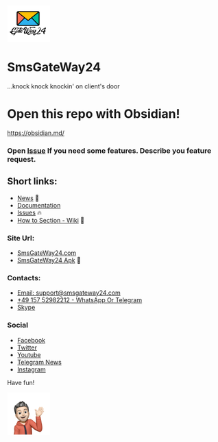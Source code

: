 ![SmsGatrWay24 Logo](imgs/logo_100.png)
# SmsGateWay24 
...knock knock knockin' on client's door

# Open this repo with Obsidian!
https://obsidian.md/


### Open [Issue](https://github.com/smsgateway24/SmsGateWay24/issues) If you need some features. Describe you feature request.

## Short links:

- [News](News.md) 📰
- [Documentation](https://smsgateway24.com/en/docs/apidocumentation)
- [Issues](https://github.com/smsgateway24/SmsGateWay24/issues) 🔥
- [How to Section - Wiki](Features%20SmsGateWay24.md) 🧐

### Site Url:
- [SmsGateWay24.com](https://smsgateway24.com/en)
- [SmsGateWay24 Apk](https://smsgateway24.com/smsgateway24prolatest.apk) 📲

### Contacts: 
- [Email: support@smsgateway24.com](mailto:support@smsgateway24.com)
- [+49 157 52982212 - WhatsApp Or Telegram](https://wa.me/message/2P6T4OM4MLUAC1)
- [Skype](https://join.skype.com/invite/aCsYh3imlnDS)


### Social 
- [Facebook](https://www.facebook.com/smsgateway24)
- [Twitter](https://twitter.com/GateSms)
- [Youtube](https://www.youtube.com/channel/UCJ7D4rtphvDEsBIpzC22aHg)
- [Telegram News](https://t.me/smsgateway24)
- [Instagram](https://www.instagram.com/smsgateway24)



Have fun!

![SmsGateWay24 Support](imgs/Author100.png)